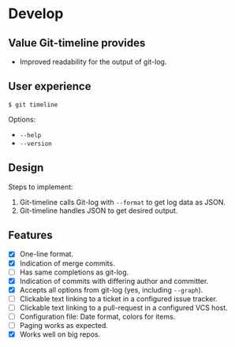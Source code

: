 # Develop

## Value Git-timeline provides

- Improved readability for the output of git-log.

## User experience

```
$ git timeline
```

Options:

- `--help`
- `--version`

## Design

Steps to implement:

1. Git-timeline calls Git-log with `--format` to get log data as JSON.
2. Git-timeline handles JSON to get desired output.

## Features

- [x] One-line format.
- [x] Indication of merge commits.
- [ ] Has same completions as git-log.
- [x] Indication of commits with differing author and committer.
- [x] Accepts all options from git-log (yes, including `--graph`).
- [ ] Clickable text linking to a ticket in a configured issue tracker.
- [ ] Clickable text linking to a pull-request in a configured VCS host.
- [ ] Configuration file: Date format, colors for items.
- [ ] Paging works as expected.
- [x] Works well on big repos.